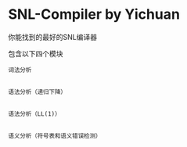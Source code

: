 # SNL-Compiler by Yichuan


你能找到的最好的SNL编译器    


包含以下四个模块

	词法分析
		
		
	语法分析（递归下降）
		
		
	语法分析（LL(1)）
		
		
	语义分析（符号表和语义错误检测）
